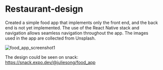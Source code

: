 # Restaurant-design
Created a simple food app that implements only the front end, and the back end is not yet implemented. The use of the React Native stack and navigation allows seamless navigation throughout the app. The images used in the app are collected from Unsplash.

![food_app_screenshot1](https://github.com/Everlandgo/Restaurant-design/assets/104118335/c3ef14df-991a-4ee9-a651-521e5ae177e3)

The design could be seen on snack:
https://snack.expo.dev/@juliesong/food_app
